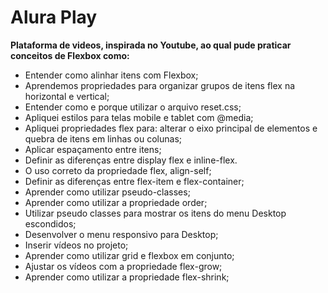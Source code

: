 # Alura Play
__Plataforma de videos, inspirada no Youtube, ao qual pude praticar conceitos de Flexbox como:__

* Entender como alinhar itens com Flexbox;
* Aprendemos propriedades para organizar grupos de itens flex na horizontal e vertical;
* Entender como e porque utilizar o arquivo reset.css;
* Apliquei estilos para telas mobile e tablet com @media;
* Apliquei propriedades flex para: alterar o eixo principal de elementos e quebra de itens em linhas ou colunas;
* Aplicar espaçamento entre itens;
* Definir as diferenças entre display flex e inline-flex.
* O uso correto da propriedade flex, align-self;
* Definir as diferenças entre flex-item e flex-container;
* Aprender como utilizar pseudo-classes;
* Aprender como utilizar a propriedade order;
* Utilizar pseudo classes para mostrar os itens do menu Desktop escondidos;
* Desenvolver o menu responsivo para Desktop;
* Inserir vídeos no projeto;
* Aprender como utilizar grid e flexbox em conjunto;
* Ajustar os vídeos com a propriedade flex-grow;
* Aprender como utilizar a propriedade flex-shrink;
